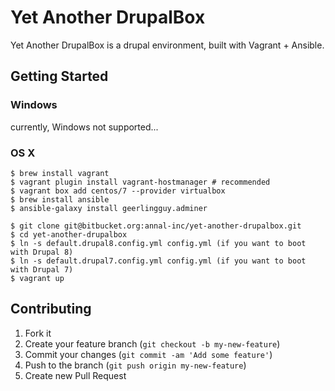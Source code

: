# Yet Another DrupalBox

Yet Another DrupalBox is a drupal environment, built with Vagrant + Ansible.

## Getting Started

### Windows

currently, Windows not supported...

### OS X

```
$ brew install vagrant 
$ vagrant plugin install vagrant-hostmanager # recommended
$ vagrant box add centos/7 --provider virtualbox
$ brew install ansible
$ ansible-galaxy install geerlingguy.adminer

$ git clone git@bitbucket.org:annal-inc/yet-another-drupalbox.git
$ cd yet-another-drupalbox
$ ln -s default.drupal8.config.yml config.yml (if you want to boot with Drupal 8)
$ ln -s default.drupal7.config.yml config.yml (if you want to boot with Drupal 7)
$ vagrant up
```

## Contributing

1. Fork it
2. Create your feature branch (`git checkout -b my-new-feature`)
3. Commit your changes (`git commit -am 'Add some feature'`)
4. Push to the branch (`git push origin my-new-feature`)
5. Create new Pull Request